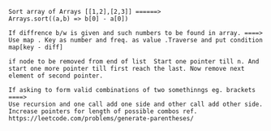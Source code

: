 	Sort array of Arrays [[1,2],[2,3]] ======>	
    Arrays.sort((a,b) => b[0] - a[0])
	
    If diffrence b/w is given and such numbers to be found in array. ====>	
    Use map . Key as number and freq. as value .Traverse and put condition map[key - diff]
	
    if node to be removed from end of list 	Start one pointer till n. And start one more pointer till first reach the last. Now remove next element of second pointer.

	If asking to form valid combinations of two somethinngs eg. brackets ====>
    Use recursion and one call add one side and other call add other side. Increase pointers for length of possible combos ref. https://leetcode.com/problems/generate-parentheses/
		
		
		
		
		
		
		
		
		
		
		
		
		
		
		
		
		
		
		
		
		
		
		
		